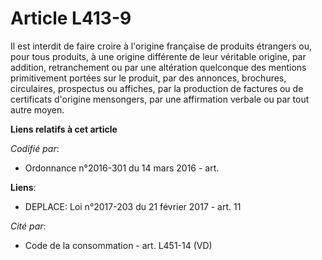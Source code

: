 # Article L413-9

Il est interdit de faire croire à l'origine française de produits étrangers ou, pour tous produits, à une origine différente
de leur véritable origine, par addition, retranchement ou par une altération quelconque des mentions primitivement portées
sur le produit, par des annonces, brochures, circulaires, prospectus ou affiches, par la production de factures ou de
certificats d'origine mensongers, par une affirmation verbale ou par tout autre moyen.

**Liens relatifs à cet article**

_Codifié par_:

  - Ordonnance n°2016-301 du 14 mars 2016 - art.

**Liens**:

  - DEPLACE: Loi n°2017-203 du 21 février 2017 - art. 11

_Cité par_:

  - Code de la consommation - art. L451-14 (VD)
